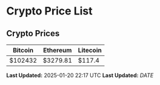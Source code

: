# Crypto Price List

## Crypto Prices
| Bitcoin | Ethereum | Litecoin |
| ------- | -------- | -------- |
| $102432 | $3279.81 | $117.4 |
**Last Updated:** 2025-01-20 22:17 UTC
**Last Updated:** $DATE$
